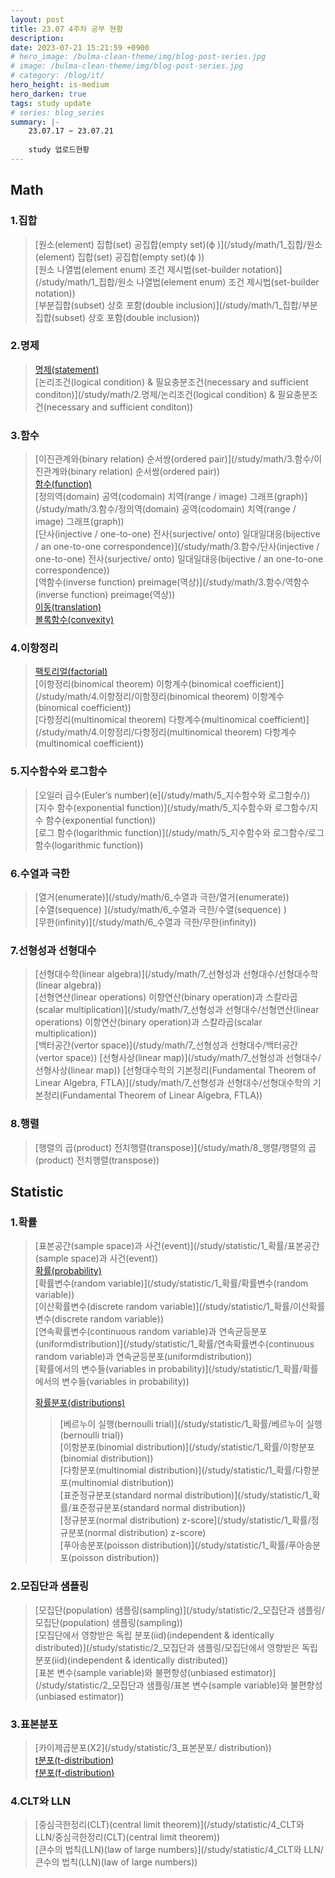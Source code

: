 ```yaml
---
layout: post
title: 23.07 4주차 공부 현황
description: 
date: 2023-07-21 15:21:59 +0900
# hero_image: /bulma-clean-theme/img/blog-post-series.jpg
# image: /bulma-clean-theme/img/blog-post-series.jpg
# category: /blog/it/
hero_height: is-medium
hero_darken: true
tags: study update
# series: blog_series
summary: |-
    23.07.17 ~ 23.07.21
    
    study 업로드현황
---
```

## Math
### 1.집합
> [원소(element) 집합(set) 공집합(empty set)(ϕ
)](/study/math/1_집합/원소(element) 집합(set) 공집합(empty set)(ϕ
))  
> [원소 나열법(element enum) 조건 제시법(set-builder notation)](/study/math/1_집합/원소 나열법(element enum) 조건 제시법(set-builder notation))  
> [부분집합(subset) 상호 포함(double inclusion)](/study/math/1_집합/부분집합(subset) 상호 포함(double inclusion))

### 2.명제
> [명제(statement)](/study/math/2_명제/명제(statement))  
> [논리조건(logical condition) & 필요충분조건(necessary and sufficient conditon)](/study/math/2.명제/논리조건(logical condition) & 필요충분조건(necessary and sufficient conditon))  

### 3.함수
> [이진관계와(binary relation) 순서쌍(ordered pair)](/study/math/3.함수/이진관계와(binary relation) 순서쌍(ordered pair))  
> [함수(function)](/study/math/3.함수/함수(function))  
> [정의역(domain) 공역(codomain) 치역(range / image) 그래프(graph)](/study/math/3.함수/정의역(domain) 공역(codomain) 치역(range / image) 그래프(graph))  
> [단사(injective / one-to-one) 전사(surjective/ onto) 일대일대응(bijective / an one-to-one correspondence)](/study/math/3.함수/단사(injective / one-to-one) 전사(surjective/ onto) 일대일대응(bijective / an one-to-one correspondence))  
> [역함수(inverse function) preimage(역상)](/study/math/3.함수/역함수(inverse function) preimage(역상))  
> [이동(translation)](/study/math/3.함수/이동(translation))  
> [볼록함수(convexity)](/study/math/3.함수/볼록함수(convexity))  

### 4.이항정리
> [팩토리얼(factorial)](/study/math/4.이항정리/팩토리얼(factorial))  
> [이항정리(binomical theorem) 이항계수(binomical coefficient)](/study/math/4.이항정리/이항정리(binomical theorem) 이항계수(binomical coefficient))  
> [다항정리(multinomical theorem) 다항계수(multinomical coefficient)](/study/math/4.이항정리/다항정리(multinomical theorem) 다항계수(multinomical coefficient))

### 5.지수함수와 로그함수
> [오일러 급수(Euler’s number)(e](/study/math/5_지수함수와 로그함수/))  
> [지수 함수(exponential function)](/study/math/5_지수함수와 로그함수/지수 함수(exponential function))  
> [로그 함수(logarithmic function)](/study/math/5_지수함수와 로그함수/로그 함수(logarithmic function))

### 6.수열과 극한
> [열거(enumerate)](/study/math/6_수열과 극한/열거(enumerate))  
> [수열(sequence)
](/study/math/6_수열과 극한/수열(sequence)
)  
> [무한(infinity)](/study/math/6_수열과 극한/무한(infinity))

### 7.선형성과 선형대수
> [선형대수학(linear algebra)](/study/math/7_선형성과 선형대수/선형대수학(linear algebra))  
> [선형연산(linear operations) 이항연산(binary operation)과 스칼라곱(scalar multiplication)](/study/math/7_선형성과 선형대수/선형연산(linear operations) 이항연산(binary operation)과 스칼라곱(scalar multiplication))  
> [백터공간(vertor space)](/study/math/7_선형성과 선형대수/백터공간(vertor space))
> [선형사상(linear map)](/study/math/7_선형성과 선형대수/선형사상(linear map))
> [선형대수학의 기본정리(Fundamental Theorem of Linear Algebra, FTLA)](/study/math/7_선형성과 선형대수/선형대수학의 기본정리(Fundamental Theorem of Linear Algebra, FTLA))

### 8.행렬
> [행렬의 곱(product) 전치행렬(transpose)](/study/math/8_행렬/행렬의 곱(product) 전치행렬(transpose))

## Statistic
### 1.확률
> [표본공간(sample space)과 사건(event)](/study/statistic/1_확률/표본공간(sample space)과 사건(event))  
> [확률(probability)](/study/statistic/1_확률/확률(probability))  
> [확률변수(random variable)](/study/statistic/1_확률/확률변수(random variable))  
> [이산확률변수(discrete random variable)](/study/statistic/1_확률/이산확률변수(discrete random variable))  
> [연속확률변수(continuous random variable)과 연속균등분포(uniformdistribution)](/study/statistic/1_확률/연속확률변수(continuous random variable)과 연속균등분포(uniformdistribution))  
> [확률에서의 변수들(variables in probability)](/study/statistic/1_확률/확률에서의 변수들(variables in probability))  
> 
> [확률분포(distributions)](/study/statistic/1_확률/확률분포(distributions))  
>> [베르누이 실행(bernoulli trial)](/study/statistic/1_확률/베르누이 실행(bernoulli trial))  
>> [이항분포(binomial distribution)](/study/statistic/1_확률/이항분포(binomial distribution))  
>> [다항분포(multinomial distribution)](/study/statistic/1_확률/다항분포(multinomial distribution))  
>> [표준정규분포(standard normal distribution)](/study/statistic/1_확률/표준정규분포(standard normal distribution))  
>> [정규분포(normal distribution) z-score](/study/statistic/1_확률/정규분포(normal distribution) z-score)  
>> [푸아송분포(poisson distribution)](/study/statistic/1_확률/푸아송분포(poisson distribution))  

### 2.모집단과 샘플링
> [모집단(population) 샘플링(sampling)](/study/statistic/2_모집단과 샘플링/모집단(population) 샘플링(sampling))  
> [모집단에서 영향받은 독립 분포(iid)(independent & identically distributed)](/study/statistic/2_모집단과 샘플링/모집단에서 영향받은 독립 분포(iid)(independent & identically distributed))  
> [표본 변수(sample variable)와 불편향성(unbiased estimator)](/study/statistic/2_모집단과 샘플링/표본 변수(sample variable)와 불편향성(unbiased estimator))  

### 3.표본분포
> [카이제곱분포(X2](/study/statistic/3_표본분포/ distribution))  
> [t분포(t-distribution)](/study/statistic/3_표본분포/t분포(t-distribution))  
> [f분포(f-distribution)](/study/statistic/3_표본분포/f분포(f-distribution))  

### 4.CLT와 LLN
> [중심극한정리(CLT)(central limit theorem)](/study/statistic/4_CLT와 LLN/중심극한정리(CLT)(central limit theorem))  
> [큰수의 법칙(LLN)(law of large numbers)](/study/statistic/4_CLT와 LLN/큰수의 법칙(LLN)(law of large numbers))  